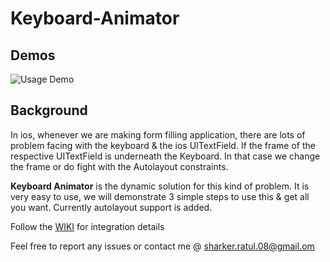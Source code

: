 <h1> Keyboard-Animator </h1>

<h2>Demos</h2>

<img src="https://github.com/ratulSharker/Keyboard-Animator/blob/master/screenshots/keyboard_animation_full.gif" alt="Usage Demo"/>

<h2>Background</h2>
In ios, whenever we are making form filling application, 
there are lots of problem facing with the keyboard & the ios UITextField. If the frame of the respective 
UITextField is underneath the Keyboard. In that case we change the frame or do fight with the Autolayout constraints. 

**Keyboard Animator**
is the dynamic solution for this kind of problem. It is very easy to use, 
we will demonstrate 3 simple steps to use this & get all you want. Currently autolayout support is added.




Follow the [WIKI](https://github.com/ratulSharker/Keyboard-Animator/wiki) for integration details

Feel free to report any issues or contact me @ sharker.ratul.08@gmail.om
